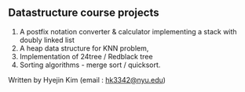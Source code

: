 <h2> Datastructure course projects </h2>

1. A postfix notation converter & calculator implementing a stack with doubly linked list
2. A heap data structure for KNN problem, 
3. Implementation of 24tree / Redblack tree
4. Sorting algorithms - merge sort / quicksort.


Written by Hyejin Kim (email : hk3342@nyu.edu)
